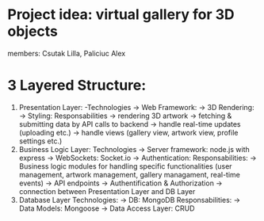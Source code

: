 # Project idea: virtual gallery for 3D objects
members: Csutak Lilla, Paliciuc Alex

# 3 Layered Structure:
1. Presentation Layer:
  -Technologies
    -> Web Framework:
    -> 3D Rendering:
    -> Styling:
  Responsabilities
    -> rendering 3D artwork
    -> fetching & submitting data by API calls to backend
    -> handle real-time updates (uploading etc.)
    -> handle views (gallery view, artwork view, profile settings etc.)
2. Business Logic Layer:
   Technologies
     -> Server framework: node.js with express
     -> WebSockets: Socket.io
     -> Authentication:
   Responsabilities:
     -> Business logic modules for handling specific functionalities (user management, artwork management, gallery managament, real-time events)
     -> API endpoints
     -> Authentification & Authorization
     -> connection between Presentation Layer and DB Layer  
3. Database Layer
   Technologies:
     -> DB: MongoDB
   Responsabilities:
     -> Data Models: Mongoose
     -> Data Access Layer: CRUD
